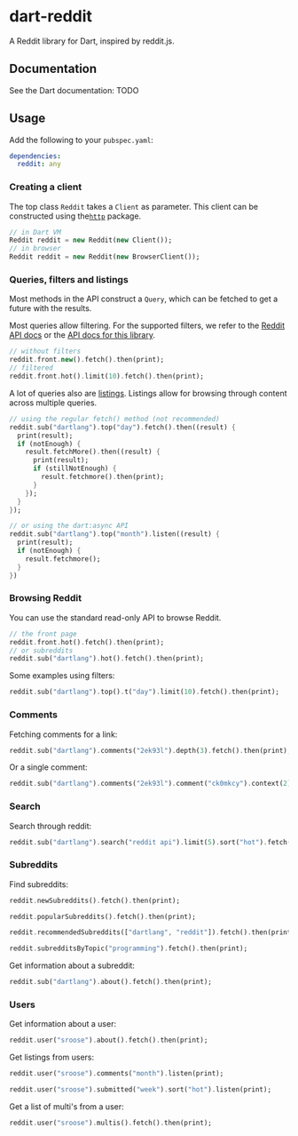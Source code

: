 # dart-reddit

A Reddit library for Dart, inspired by reddit.js.

## <a name="docs"></a> Documentation

See the Dart documentation: TODO

## <a name="usage"></a> Usage

Add the following to your `pubspec.yaml`:

```yaml
dependencies:
  reddit: any
```

### Creating a client

The top class `Reddit` takes a `Client` as parameter.
This client can be constructed using the[`http`](https://pub.dartlang.org/packages/http) package.

```dart
// in Dart VM
Reddit reddit = new Reddit(new Client());
// in browser
Reddit reddit = new Reddit(new BrowserClient());
```

### Queries, filters and listings

Most methods in the API construct a `Query`, which can be fetched to get a future with the results.

Most queries allow filtering. For the supported filters, we refer to the [Reddit API docs](https://www.reddit.com/dev/api/oauth#scope_read) or the [API docs for this library](#docs).

```dart
// without filters
reddit.front.new().fetch().then(print);
// filtered
reddit.front.hot().limit(10).fetch().then(print);
```

A lot of queries also are [listings](https://www.reddit.com/dev/api/oauth#listings).
Listings allow for browsing through content across multiple queries.

```dart
// using the regular fetch() method (not recommended)
reddit.sub("dartlang").top("day").fetch().then((result) {
  print(result);
  if (notEnough) {
    result.fetchMore().then((result) {
      print(result);
      if (stillNotEnough) {
        result.fetchmore().then(print);
      }
    });
  }
});

// or using the dart:async API
reddit.sub("dartlang").top("month").listen((result) {
  print(result);
  if (notEnough) {
    result.fetchmore();
  }
})
```


### Browsing Reddit

You can use the standard read-only API to browse Reddit.

```dart
// the front page
reddit.front.hot().fetch().then(print);
// or subreddits
reddit.sub("dartlang").hot().fetch().then(print);
```

Some examples using filters:

```dart
reddit.sub("dartlang").top().t("day").limit(10).fetch().then(print);
```

### Comments

Fetching comments for a link:

```dart
reddit.sub("dartlang").comments("2ek93l").depth(3).fetch().then(print);
```

Or a single comment:

```dart
reddit.sub("dartlang").comments("2ek93l").comment("ck0mkcy").context(2).fetch().then(print);
```

### Search

Search through reddit:

```dart
reddit.sub("dartlang").search("reddit api").limit(5).sort("hot").fetch().then(print);
```

### Subreddits

Find subreddits:

```dart
reddit.newSubreddits().fetch().then(print);

reddit.popularSubreddits().fetch().then(print);

reddit.recommendedSubreddits(["dartlang", "reddit"]).fetch().then(print);

reddit.subredditsByTopic("programming").fetch().then(print);
```

Get information about a subreddit:

```dart
reddit.sub("dartlang").about().fetch().then(print);
```

### Users

Get information about a user:

```dart
reddit.user("sroose").about().fetch().then(print);
```

Get listings from users:

```dart
reddit.user("sroose").comments("month").listen(print);

reddit.user("sroose").submitted("week").sort("hot").listen(print);
```

Get a list of multi's from a user:
```dart
reddit.user("sroose").multis().fetch().then(print);
```
